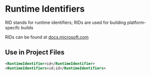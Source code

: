 # Runtime Identifiers

RID stands for runtime identifiers; RIDs are used for building platform-specifc
builds

RIDs can be found at
[docs.microsoft.com](https://docs.microsoft.com/en-us/dotnet/core/rid-catalog)

## Use in Project Files

```xml
<RuntimeIdentifier>id</RuntimeIdentifier>
<RuntimeIdentifiers>id;id</RuntimeIdentifiers>
```
